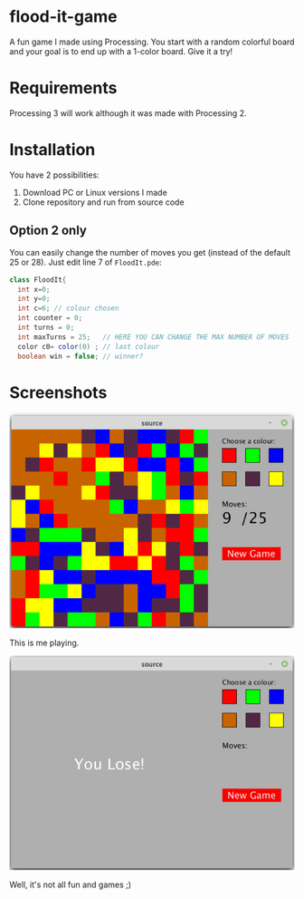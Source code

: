 # flood-it-game

A fun game I made using Processing. You start with a random colorful board and your goal is to end up with a 1-color board. Give it a try!

# Requirements

Processing 3 will work although it was made with Processing 2.

# Installation

You have 2 possibilities:
 
1. Download PC or Linux versions I made
2. Clone repository and run from source code

## Option 2 only

You can easily change the number of moves you get (instead of the default 25 or 28). Just edit line 7 of `FloodIt.pde`:

```java
class FloodIt{  
  int x=0;
  int y=0;
  int c=6; // colour chosen
  int counter = 0;
  int turns = 0;
  int maxTurns = 25;   // HERE YOU CAN CHANGE THE MAX NUMBER OF MOVES
  color c0= color(0) ; // last colour
  boolean win = false; // winner?
```

# Screenshots

![Gameplay](/screenshots/gameplay.png?raw=true "Gameplay")

This is me playing.

![You Lose!](/screenshots/lose.png?raw=true "You Lose!")

Well, it's not all fun and games ;)